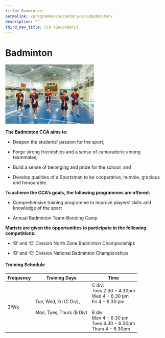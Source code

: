 ```yaml
---
title: Badminton
permalink: /programmes/secondary/cca/badminton/
description: ""
third_nav_title: CCA (Secondary)
---
```

# Badminton

<img src="/images/CCA/Secondary/Badminton_1.jpg"  
     style="width:55%">


**The Badminton CCA aims to:** 

*   Deepen the students’ passion for the sport;   
    
*   Forge strong friendships and a sense of camaraderie among teammates;   
    
*   Build a sense of belonging and pride for the school; and   
    
*   Develop qualities of a Sportsman to be cooperative, humble, gracious and honourable.   
    

**To achieve the CCA’s goals, the following programmes are offered:** 

*   Comprehensive training programme to improve players’ skills and knowledge of the sport  
    
*   Annual Badminton Team-Bonding Camp

  

**Marists are given the opportunities to participate in the following competitions:** 

*   ‘B’ and ‘C’ Division North Zone Badminton Championships   
    
*   ‘B’ and ‘C’ Division National Badminton Championships

#### Training Schedule

<table>
<thead>
  <tr>
    <th>Frequency</th>
    <th>Training Days</th>
    <th>Time</th>
  </tr>
</thead>
<tbody>
  <tr>
    <td>3/Wk</td>
    <td>Tue, Wed, Fri (C Div),<br><br>Mon, Tues, Thurs (B Div)</td>
    <td>C div:<br>Tues 2.30 - 4.30pm<br>Wed  4 - 6.30 pm<br>Fri 4 - 6.30 pm<br><br>B div:<br>Mon 4 - 6.30 pm<br>Tues 4.30 - 6.30pm<br>Thurs 4 - 6.30pm</td>
  </tr>
</tbody>
</table>